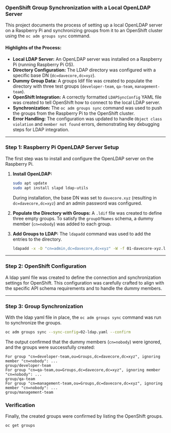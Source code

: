 ### OpenShift Group Synchronization with a Local OpenLDAP Server

This project documents the process of setting up a local OpenLDAP server on a Raspberry Pi and synchronizing groups from it to an OpenShift cluster using the `oc adm groups sync` command. 

#### Highlights of the Process:

  - **Local LDAP Server:** An OpenLDAP server was installed on a Raspberry Pi (running Raspberry Pi OS).
  - **Directory Configuration:** The LDAP directory was configured with a specific base DN (`dc=davecore,dc=xyz`).
  - **Dummy Group Data:** A groups ldif file was created to populate the directory with three test groups (`developer-team`, `qa-team`, `management-team`).
  - **OpenShift Integration:** A correctly formatted `LDAPSyncConfig` YAML file was created to tell OpenShift how to connect to the local LDAP server.
  - **Synchronization:** The `oc adm groups sync` command was used to push the groups from the Raspberry Pi to the OpenShift cluster.
  - **Error Handling:** The configuration was updated to handle `Object class violation` and `member not found` errors, demonstrating key debugging steps for LDAP integration.

-----

### Step 1: Raspberry Pi OpenLDAP Server Setup

The first step was to install and configure the OpenLDAP server on the Raspberry Pi.

1.  **Install OpenLDAP:**

    ```bash
    sudo apt update
    sudo apt install slapd ldap-utils
    ```

    During installation, the base DN was set to `davecore.xyz` (resulting in `dc=davecore,dc=xyz`) and an admin password was configured.

2.  **Populate the Directory with Groups:**
    A `.ldif` file was created to define three empty groups. To satisfy the `groupOfNames` schema, a dummy member (`cn=nobody`) was added to each group.

3.  **Add Groups to LDAP:**
    The `ldapadd` command was used to add the entries to the directory.

    ```bash
    ldapadd -x -D "cn=admin,dc=davecore,dc=xyz" -W -f 01-davecore-xyz.ldif
    ```

-----

### Step 2: OpenShift Configuration

A ldap yaml file was created to define the connection and synchronization settings for OpenShift. This configuration was carefully crafted to align with the specific API schema requirements and to handle the dummy members.

-----

### Step 3: Group Synchronization

With the ldap yaml file in place, the `oc adm groups sync` command was run to synchronize the groups.

```bash
oc adm groups sync --sync-config=02-ldap.yaml --confirm
```

The output confirmed that the dummy members (`cn=nobody`) were ignored, and the groups were successfully created:

```
For group "cn=developer-team,ou=Groups,dc=davecore,dc=xyz", ignoring member "cn=nobody": ...
group/developer-team
For group "cn=qa-team,ou=Groups,dc=davecore,dc=xyz", ignoring member "cn=nobody": ...
group/qa-team
For group "cn=management-team,ou=Groups,dc=davecore,dc=xyz", ignoring member "cn=nobody": ...
group/management-team
```

### Verification

Finally, the created groups were confirmed by listing the OpenShift groups.

```bash
oc get groups
```


